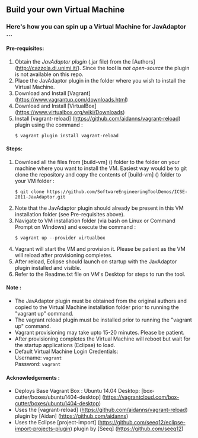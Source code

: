 ## Build your own Virtual Machine  

### Here's how you can spin up a Virtual Machine for JavAdaptor ...  

#### Pre-requisites:  
1. Obtain the *JavAdaptor plugin* (.jar file) from the [Authors] (http://cazzola.di.unimi.it/). Since the tool is *not open-source* the plugin is not available on this repo.  
2. Place the JavAdaptor plugin in the folder where you wish to install the Virtual Machine.  
3. Download and Install [Vagrant] (https://www.vagrantup.com/downloads.html)  
4. Download and Install [VirtualBox] (https://www.virtualbox.org/wiki/Downloads)  
5. Install [vagrant-reload] (https://github.com/aidanns/vagrant-reload) plugin using the command :  
    ```  
    $ vagrant plugin install vagrant-reload  
    ```  

#### Steps:  
1. Download all the files from [build-vm] () folder to the folder on your machine where you want to install the VM. Easiest way would be to git clone the repository and copy the contents of [build-vm] () folder to your VM folder :  
    ```  
    $ git clone https://github.com/SoftwareEngineeringToolDemos/ICSE-2011-JavAdaptor.git  
    ```  
2. Note that the JavAdaptor plugin should already be present in this VM installation folder (see Pre-requisites above).  
3. Navigate to VM installation folder (via bash on Linux or Command Prompt on Windows) and execute the command :  
    ```  
    $ vagrant up --provider virtualbox  
    ```  
4. Vagrant will start the VM and provision it. Please be patient as the VM will reload after provisioning completes.  
5. After reload, Eclipse should launch on startup with the JavAdaptor plugin installed and visible.
6. Refer to the Readme.txt file on VM's Desktop for steps to run the tool.  

#### Note :   
 -  The JavAdaptor plugin must be obtained from the original authors and copied to the Virtual Machine installation folder prior to running the "vagrant up" command.
 -  The vagrant reload plugin must be installed prior to running the "vagrant up" command.
 -  Vagrant provisioning may take upto 15-20 minutes. Please be patient.
 -  After provisioning completes the Virtual Machine will reboot but wait for the startup applications (Eclipse) to load.  
 -  Default Virtual Machine Login Credentials:  
        Username: `vagrant`  
        Password: `vagrant`  

#### Acknowledgements :  
 -  Deploys Base Vagrant Box : Ubuntu 14.04 Desktop: [box-cutter/boxes/ubuntu1404-desktop] (https://vagrantcloud.com/box-cutter/boxes/ubuntu1404-desktop)  
 -  Uses the [vagrant-reload] (https://github.com/aidanns/vagrant-reload) plugin by [Aidan] (https://github.com/aidanns)  
 -  Uses the Eclipse [project-import] (https://github.com/seeq12/eclipse-import-projects-plugin) plugin by [Seeq] (https://github.com/seeq12)  
